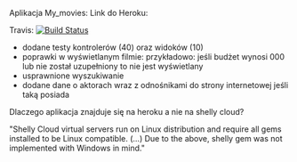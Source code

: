 Aplikacja My_movies:
Link do Heroku:

Travis:
[![Build Status](https://travis-ci.org/psielachowicz/My_movies.svg?branch=master)](https://travis-ci.org/psielachowicz/My_movies)

- dodane testy kontrolerów (40) oraz widoków (10)
- poprawki w wyświetlanym filmie: 
przykładowo: jeśli budżet wynosi 000 lub nie został uzupełniony to nie jest wyświetlany
- usprawnione wyszukiwanie
- dodane dane o aktorach wraz z odnośnikami do strony internetowej jeśli taką posiada

Dlaczego aplikacja znajduje się na heroku a nie na shelly cloud?

"Shelly Cloud virtual servers run on Linux distribution and require
 all gems installed to be Linux compatible.
 (...) Due to the above, shelly gem was not implemented with Windows in mind."
 
 
 
 
